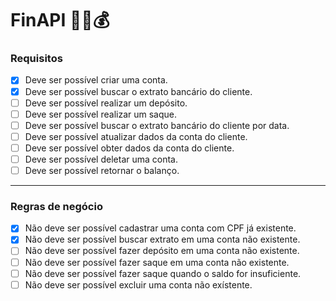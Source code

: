 # FinAPI 🏦🏧💰

### Requisitos

- [x] Deve ser possível criar uma conta.
- [x] Deve ser possível buscar o extrato bancário do cliente.
- [ ] Deve ser possível realizar um depósito.
- [ ] Deve ser possível realizar um saque.
- [ ] Deve ser possível buscar o extrato bancário do cliente por data.
- [ ] Deve ser possível atualizar dados da conta do cliente.
- [ ] Deve ser possível obter dados da conta do cliente.
- [ ] Deve ser possível deletar uma conta.
- [ ] Deve ser possível retornar o balanço.

---

### Regras de negócio

- [x] Não deve ser possível cadastrar uma conta com CPF já existente.
- [x] Não deve ser possível buscar extrato em uma conta não existente.
- [ ] Não deve ser possível fazer depósito em uma conta não existente.
- [ ] Não deve ser possível fazer saque em uma conta não existente.
- [ ] Não deve ser possível fazer saque quando o saldo for insuficiente.
- [ ] Não deve ser possível excluir uma conta não exístente.
